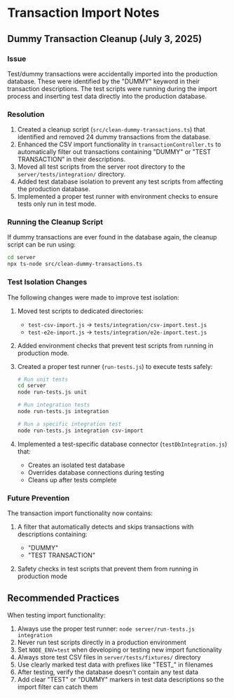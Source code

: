# Transaction Import Notes

## Dummy Transaction Cleanup (July 3, 2025)

### Issue
Test/dummy transactions were accidentally imported into the production database. These were identified by the "DUMMY" keyword in their transaction descriptions. The test scripts were running during the import process and inserting test data directly into the production database.

### Resolution
1. Created a cleanup script (`src/clean-dummy-transactions.ts`) that identified and removed 24 dummy transactions from the database.
2. Enhanced the CSV import functionality in `transactionController.ts` to automatically filter out transactions containing "DUMMY" or "TEST TRANSACTION" in their descriptions.
3. Moved all test scripts from the server root directory to the `server/tests/integration/` directory.
4. Added test database isolation to prevent any test scripts from affecting the production database.
5. Implemented a proper test runner with environment checks to ensure tests only run in test mode.

### Running the Cleanup Script
If dummy transactions are ever found in the database again, the cleanup script can be run using:

```bash
cd server
npx ts-node src/clean-dummy-transactions.ts
```

### Test Isolation Changes
The following changes were made to improve test isolation:

1. Moved test scripts to dedicated directories:
   - `test-csv-import.js` → `tests/integration/csv-import.test.js`
   - `test-e2e-import.js` → `tests/integration/e2e-import.test.js`

2. Added environment checks that prevent test scripts from running in production mode.

3. Created a proper test runner (`run-tests.js`) to execute tests safely:
   ```bash
   # Run unit tests
   cd server
   node run-tests.js unit
   
   # Run integration tests
   node run-tests.js integration
   
   # Run a specific integration test
   node run-tests.js integration csv-import
   ```

4. Implemented a test-specific database connector (`testDbIntegration.js`) that:
   - Creates an isolated test database
   - Overrides database connections during testing
   - Cleans up after tests complete

### Future Prevention
The transaction import functionality now contains:

1. A filter that automatically detects and skips transactions with descriptions containing:
   - "DUMMY"
   - "TEST TRANSACTION"

2. Safety checks in test scripts that prevent them from running in production mode

## Recommended Practices
When testing import functionality:

1. Always use the proper test runner: `node server/run-tests.js integration`
2. Never run test scripts directly in a production environment
3. Set `NODE_ENV=test` when developing or testing new import functionality
4. Always store test CSV files in `server/tests/fixtures/` directory
5. Use clearly marked test data with prefixes like "TEST_" in filenames
6. After testing, verify the database doesn't contain any test data
7. Add clear "TEST" or "DUMMY" markers in test data descriptions so the import filter can catch them

